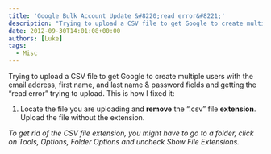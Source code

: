 ```yaml
---
title: 'Google Bulk Account Update &#8220;read error&#8221;'
description: "Trying to upload a CSV file to get Google to create multiple users with the email address, first name, and last name & password fields and getting the \\\"..."
date: 2012-09-30T14:01:08+00:00
authors: [Luke]
tags:
  - Misc
---
```

Trying to upload a CSV file to get Google to create multiple users with the email address, first name, and last name & password fields and getting the &#8220;read error&#8221; trying to upload. This is how I fixed it:

<ol start="1">
  <li>
    Locate the file you are uploading and <strong>remove</strong> the &#8220;.csv&#8221; file <strong>extension</strong>. Upload the file without the extension.
  </li>
</ol>

_To get rid of the CSV file extension, you might have to go to a folder, click on Tools, Options, Folder Options and uncheck Show File Extensions._